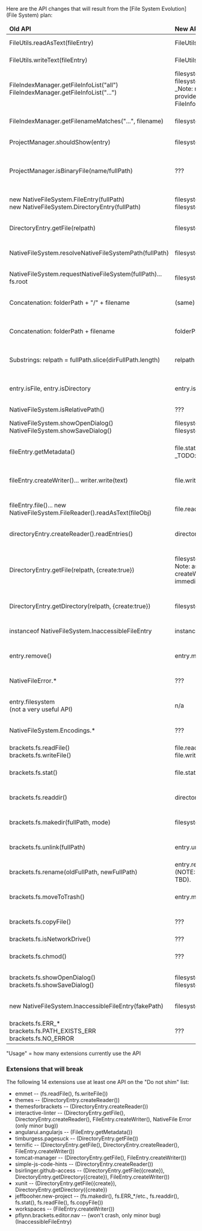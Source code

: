 Here are the API changes that will result from the [File System Evolution](File System) plan:

<table>
<thead>
<tr><td><b>Old API</b></td><td><b>New API</b></td><td><b>Suggested action</b></td><td><b>Usage</b></td></tr>
</thead>

<tr><td>FileUtils.readAsText(fileEntry)</td><td>FileUtils.readAsText(file)</td><td>Already drop-in compatible</td><td>13</td></tr>
<tr><td>FileUtils.writeText(fileEntry)</td><td>FileUtils.writeText(file)</td><td>Already drop-in compatible</td><td>5</td></tr>
<tr><td>FileIndexManager.getFileInfoList("all")<br>FileIndexManager.getFileInfoList("...")</td><td>filesystem.getFileList()<br>filesystem.getFileList(filter)<br>_Note: returns an array of actual Files, but they provide the same properties as the old FileInfos)_</td><td>Shim with deprecation warning</td><td>7</td></tr>
<tr><td>FileIndexManager.getFilenameMatches("...", filename)</td><td>filesystem.getFileList(filter)</td><td>Shim with deprecation warning</td><td>None</td></tr>
<tr><td>ProjectManager.shouldShow(entry)</td><td>filesystem.shouldShow(fullPath)</td><td>Leave old API in place permanently</td><td>None?</td></tr>
<tr><td>ProjectManager.isBinaryFile(name/fullPath)</td><td>???</td><td>Shim with deprecation warning. New API on LanguageManager.</td><td>None</td></tr>

<tr><td>new NativeFileSystem.FileEntry(fullPath)<br>new NativeFileSystem.DirectoryEntry(fullPath)</td><td>filesystem.getFileForPath(fullPath)<br>filesystem.getDirectoryForPath(fullPath)</td><td>Shim with deprecation warning</td><td>19</td></tr>
<tr><td>DirectoryEntry.getFile(relpath)</td><td>filesystem.resolve(path)</td><td>Do not shim (callers will break right away)</td><td>4</td></tr>
<tr><td>NativeFileSystem.resolveNativeFileSystemPath(fullPath)</td><td>filesystem.resolve(path)</td><td>Shim with deprecation warning</td><td>4</td></tr>
<tr><td>NativeFileSystem.requestNativeFileSystem(fullPath)... fs.root</td><td>filesystem.resolve(fullPath)</td><td>Shim with deprecation warning</td><td>6</td></tr>
<tr><td>Concatenation: folderPath + "/" + filename</td><td>(same)</td><td>Normalize paths on ingest to allow this</td><td></td></tr>
<tr><td>Concatenation: folderPath + filename</td><td>folderPath + "/" + filename</td><td>Change all directory paths to end in "/" to allow this</td><td>Unclear, but at least several</td></tr>
<tr><td>Substrings: relpath = fullPath.slice(dirFullPath.length)</td><td>relpath = fullPath.slice(dirFullPath.length + 1)</td><td>(Above change removes this diff too)</td><td></td></tr>
<tr><td>entry.isFile, entry.isDirectory</td><td>entry.isFile(), entry.isDirectory()</td><td>Change API to use a read-only property (like fullPath)</td><td>9</td></tr>
<tr><td>NativeFileSystem.isRelativePath()</td><td>???</td><td>???</td><td>None</td></tr>
<tr><td>NativeFileSystem.showOpenDialog()<br>NativeFileSystem.showSaveDialog()</td><td>filesystem.showOpenDialog()<br>filesystem.showSaveDialog()</td><td>Shim with deprecation warning</td><td>4</td></tr>
<tr><td>fileEntry.getMetadata()</td><td>file.stat()<br>_TODO: document change in data structure too_</td><td>Do not shim (callers will break right away)</td><td>1</td></tr>
<tr><td>fileEntry.createWriter()... writer.write(text)</td><td>file.write(text)</td><td>Do not shim (callers will break right away)</td><td>5, but only used in 2</td></tr>
<tr><td>fileEntry.file()... new NativeFileSystem.FileReader().readAsText(fileObj)</td><td>file.readAsText()</td><td>Do not shim (callers will break right away)</td><td>None</td></tr>
<tr><td>directoryEntry.createReader().readEntries()</td><td>directory.getContents() ???</td><td>Do not shim (callers will break right away)</td><td>5</td></tr>
<tr><td>DirectoryEntry.getFile(relpath, {create:true})</td><td>filesystem.getFileForPath(fullPath).write("")<br>Note: as a result, this can fold in writeText() or createWriter()/write() calls that used to immediately follow the getFile() call.</td><td>Do not shim (callers will break right away)<br>TODO: add a cleaner create() API?</td><td>2</td></tr>
<tr><td>DirectoryEntry.getDirectory(relpath, {create:true})</td><td>filesystem.getDirectoryForPath(fullPath).create()</td><td>Do not shim (callers will break right away)</td><td>2</td></tr>
<tr><td>instanceof NativeFileSystem.InaccessibleFileEntry</td><td>instanceof InMemoryFile</td><td>Do not shim (callers will break right away)</td><td>1(ish)</td></tr>
<tr><td>entry.remove()</td><td>entry.moveToTrash()</td><td>Do not shim (callers will break right away)</td><td>None</td></tr>
<tr><td>NativeFileError.*</td><td>???</td><td>Do not shim (callers will break right away)</td><td>1(ish)</td></tr>
<tr><td>entry.filesystem<br>(not a very useful API)</td><td>n/a</td><td>Do not shim (callers will break right away)</td><td>None</td></tr>
<tr><td>NativeFileSystem.Encodings.*</td><td>???</td><td>Do not shim (callers will break right away)</td><td>None</td></tr>


<tr><td>brackets.fs.readFile()<br>brackets.fs.writeFile()</td><td>file.readAsText()<br>file.write(text)</td><td>**TODO: Consider shimming**</td><td>2</td></tr>
<tr><td>brackets.fs.stat()</td><td>file.stat()</td><td>Do not shim (callers will break right away)</td><td>1</td></tr>
<tr><td>brackets.fs.readdir()</td><td>directory.getContents() ???</td><td>Do not shim (callers will break right away)</td><td>1</td></tr>
<tr><td>brackets.fs.makedir(fullPath, mode)</td><td>filesystem.getDirectoryForPath(fullPath).create()</td><td>Do not shim (callers will break right away)</td><td>1</td></tr>
<tr><td>brackets.fs.unlink(fullPath)</td><td>entry.unlink()</td><td>Do not shim (callers will break right away)</td><td>None</td></tr>
<tr><td>brackets.fs.rename(oldFullPath, newFullPath)</td><td>entry.rename(newFullPath)<br>(NOTE: Exact semantics of this call are still a bit TBD).</td><td>Do not shim (callers will break right away)</td><td>None</td></tr>
<tr><td>brackets.fs.moveToTrash()</td><td>entry.moveToTrash()</td><td>Do not shim (callers will break right away)</td><td>None</td></tr>
<tr><td>brackets.fs.copyFile()</td><td>???</td><td>Do not shim (callers will break right away)</td><td>1</td></tr>
<tr><td>brackets.fs.isNetworkDrive()</td><td>???</td><td>???</td><td>None</td></tr>
<tr><td>brackets.fs.chmod()</td><td>???</td><td>Do not shim (callers will break right away)</td><td>None</td></tr>
<tr><td>brackets.fs.showOpenDialog()<br>brackets.fs.showSaveDialog()</td><td>filesystem.showOpenDialog()<br>filesystem.showSaveDialog()</td><td>Do not shim (callers will break right away)</td><td>None</td></tr>
<tr><td>new NativeFileSystem.InaccessibleFileEntry(fakePath)</td><td>filesystem.getInMemoryFile(fakePath)</td><td>Do not shim (callers will break right away)</td><td>None</td></tr>
<tr><td>brackets.fs.ERR_*<br>brackets.fs.PATH_EXISTS_ERR<br>brackets.fs.NO_ERROR</td><td>???</td><td>Do not shim (callers will break right away)</td><td>1</td></tr>

</table>

"Usage" = how many extensions currently use the API

### Extensions that will break

The following 14 extensions use at least one API on the "Do not shim" list:

* emmet -- (fs.readFile(), fs.writeFile())
* themes -- (DirectoryEntry.createReader())
* themesforbrackets -- (DirectoryEntry.createReader())
* interactive-linter -- (DirectoryEntry.getFile(), DirectoryEntry.createReader(), FileEntry.createWriter(), NativeFile Error (only minor bug))
* angularui.angularjs -- (FileEntry.getMetadata())
* timburgess.pagesuck -- (DirectoryEntry.getFile())
* ternific -- (DirectoryEntry.getFile(), DirectoryEntry.createReader(), FileEntry.createWriter())
* tomcat-manager -- (DirectoryEntry.getFile(), FileEntry.createWriter())
* simple-js-code-hints -- (DirectoryEntry.createReader())
* bsirlinger.github-access -- (DirectoryEntry.getFile({create}), DirectoryEntry.getDirectory({create}), FileEntry.createWriter())
* xunit -- (DirectoryEntry.getFile({create}), DirectoryEntry.getDirectory({create})
* jeffbooher.new-project -- (fs.makedir(), fs.ERR_*/etc., fs.readdir(), fs.stat(), fs.readFile(), fs.copyFile())
* workspaces -- (FileEntry.createWriter())
* pflynn.brackets.editor.nav -- (won't crash, only minor bug) (InaccessibleFileEntry)